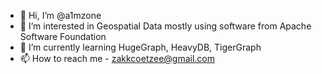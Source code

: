 - 👋 Hi, I’m @a1mzone
- 👀 I’m interested in Geospatial Data mostly using software from Apache Software Foundation
- 🌱 I’m currently learning HugeGraph, HeavyDB, TigerGraph
- 📫 How to reach me - zakkcoetzee@gmail.com

<!---
a1mzone/a1mzone is a ✨ special ✨ repository because its `README.md` (this file) appears on your GitHub profile.
You can click the Preview link to take a look at your changes.
--->
